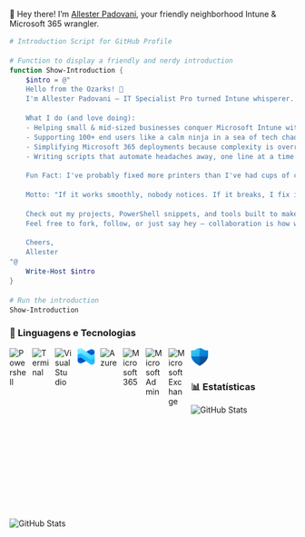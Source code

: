 👋 Hey there! I’m [Allester Padovani](https://www.linkedin.com/in/allester-padovani/), your friendly neighborhood Intune & Microsoft 365 wrangler.

```powershell
# Introduction Script for GitHub Profile

# Function to display a friendly and nerdy introduction
function Show-Introduction {
    $intro = @"
    Hello from the Ozarks! 🌄  
    I'm Allester Padovani — IT Specialist Pro turned Intune whisperer.  

    What I do (and love doing):
    - Helping small & mid-sized businesses conquer Microsoft Intune with confidence 💼🛠️  
    - Supporting 100+ end users like a calm ninja in a sea of tech chaos 🧘‍♂️  
    - Simplifying Microsoft 365 deployments because complexity is overrated ☁️✨  
    - Writing scripts that automate headaches away, one line at a time 🧾⚡  

    Fun Fact: I've probably fixed more printers than I've had cups of coffee. And I drink a *lot* of coffee. ☕😄  

    Motto: "If it works smoothly, nobody notices. If it breaks, I fix it faster than you can reboot."  

    Check out my projects, PowerShell snippets, and tools built to make IT life just a bit saner.  
    Feel free to fork, follow, or just say hey — collaboration is how we all level up. 🙌

    Cheers,  
    Allester
"@
    Write-Host $intro
}

# Run the introduction
Show-Introduction

```

### 🤖 Linguagens e Tecnologias

<img 
    align="left" 
    alt="Powershell"
    title="Powershell" 
    width="30px" 
    style="padding-right: 10px;" 
    src="https://cdn.jsdelivr.net/gh/devicons/devicon@latest/icons/powershell/powershell-original.svg" 
/>
<img 
    align="left" 
    alt="Terminal" 
    title="Terminal"
    width="30px" 
    style="padding-right: 10px;" 
    src="https://github.com/homarr-labs/dashboard-icons/blob/main/svg/terminal.svg" 
/>
<img 
    align="left" 
    alt="VisualStudio" 
    title="VisualStudio"
    width="30px" 
    style="padding-right: 10px;" 
    src="https://github.com/homarr-labs/dashboard-icons/blob/main/svg/visual-studio-code.svg" 
/>
<img 
    align="left" 
    alt="Intune" 
    title="Intune"
    width="30px" 
    style="padding-right: 10px;" 
    src="https://github.com/homarr-labs/dashboard-icons/blob/main/svg/microsoft-intune.svg" 
/>
<img 
    align="left" 
    alt="Azure"
    title="Azure" 
    width="30px" 
    style="padding-right: 10px;" 
    src="https://github.com/homarr-labs/dashboard-icons/blob/main/svg/microsoft-azure.svg" 
/>
<img 
    align="left" 
    alt="Microsoft365"
    title="Microsoft365" 
    width="30px" 
    style="padding-right: 10px;" 
    src="https://github.com/homarr-labs/dashboard-icons/blob/main/svg/microsoft-365.svg" 
/>
<img 
    align="left" 
    alt="MicrosoftAdmin"
    title="MicrosoftAdmin" 
    width="30px" 
    style="padding-right: 10px;" 
    src="https://github.com/homarr-labs/dashboard-icons/blob/main/svg/microsoft-365-admin-center.svg" 
/>
<img 
    align="left" 
    alt="MicrosoftExchange" 
    title="MicrosoftExchange"
    width="30px" 
    style="padding-right: 10px;" 
    src="https://github.com/homarr-labs/dashboard-icons/blob/main/svg/microsoft-exchange.svg" 
/>
<img 
    align="left" 
    alt="MicrosoftDefender" 
    title="MicrosoftDefender"
    width="30px" 
    style="padding-right: 10px;" 
    src="https://github.com/homarr-labs/dashboard-icons/blob/main/svg/microsoft-defender.svg" 
/>

<br/>
<br/>

### 📊 Estatísticas

<p>
  <img 
    align="left" 
    alt="GitHub Stats" 
    height="200" 
    style="padding-right: 10px;" 
    src="https://github-readme-stats.vercel.app/api?username=IntuneAdministrator&show_icons=true&theme=dark&include_all_commits=true" 
  />

<img 
      align="left" 
      alt="GitHub Stats" 
      height="200" 
      src="https://github-readme-stats.vercel.app/api/top-langs/?username=IntuneAdministrator&theme=dark&layout=compact&custom_title=Technologies&langs_count=9" 
  />

</p>
